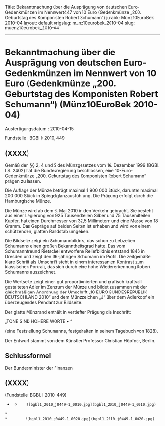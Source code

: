 Title: Bekanntmachung über die Ausprägung von deutschen Euro-Gedenkmünzen im Nennwert447
  von 10 Euro (Gedenkmünze „200. Geburtstag des Komponisten Robert Schumann“)
jurabk: Münz10EuroBek 2010-04
layout: default
origslug: m_nz10eurobek_2010-04
slug: muenz10eurobek_2010-04

---

# Bekanntmachung über die Ausprägung von deutschen Euro-Gedenkmünzen im Nennwert von 10 Euro (Gedenkmünze „200. Geburtstag des Komponisten Robert Schumann“) (Münz10EuroBek 2010-04)

Ausfertigungsdatum
:   2010-04-15

Fundstelle
:   BGBl I: 2010, 449


## (XXXX)

Gemäß den §§ 2, 4 und 5 des Münzgesetzes vom 16. Dezember 1999 (BGBl.
I S. 2402) hat die Bundesregierung beschlossen, eine 10-Euro-
Gedenkmünze „200. Geburtstag des Komponisten Robert Schumann“ prägen
zu lassen.

Die Auflage der Münze beträgt maximal 1 900 000 Stück, darunter
maximal 200 000 Stück in Spiegelglanzausführung. Die Prägung erfolgt
durch die Hamburgische Münze.

Die Münze wird ab dem 6. Mai 2010 in den Verkehr gebracht. Sie besteht
aus einer Legierung von 925 Tausendteilen Silber und 75 Tausendteilen
Kupfer, hat einen Durchmesser von 32,5 Millimetern und eine Masse von
18 Gramm. Das Gepräge auf beiden Seiten ist erhaben und wird von einem
schützenden, glatten Randstab umgeben.

Die Bildseite zeigt ein Schumannbildnis, das schon zu Lebzeiten
Schumanns einen großen Bekanntheitsgrad hatte. Das vom Schumannfreund
Rietschel entworfene Reliefbildnis entstand 1846 in Dresden und zeigt
den 36-jährigen Schumann im Profil. Die zeitgemäße klare Schrift als
Umschrift steht in einem interessanten Kontrast zum klassischen
Portrait, das sich durch eine hohe Wiedererkennung Robert Schumanns
auszeichnet.

Die Wertseite zeigt einen gut proportionierten und grafisch kraftvoll
gestalteten Adler im Zentrum der Münze und bildet zusammen mit der
gleichmäßigen Anordnung der Umschrift „10 EURO BUNDESREPUBLIK
DEUTSCHLAND 2010“ und dem Münzzeichen „J“ über dem Adlerkopf ein
überzeugendes Pendant zur Bildseite.

Der glatte Münzrand enthält in vertiefter Prägung die Inschrift:

„TÖNE SIND HÖHERE WORTE
•             “

(eine Feststellung Schumanns, festgehalten in seinem Tagebuch von
1828).

Der Entwurf stammt von dem Künstler Professor Christian Höpfner,
Berlin.


## Schlussformel

Der Bundesminister der Finanzen


## (XXXX)

(Fundstelle: BGBl. I 2010, 449)

*    *        ![bgbl1_2010_j0449-1_0010.jpg](bgbl1_2010_j0449-1_0010.jpg)
    *
    *        ![bgbl1_2010_j0449-1_0020.jpg](bgbl1_2010_j0449-1_0020.jpg)


